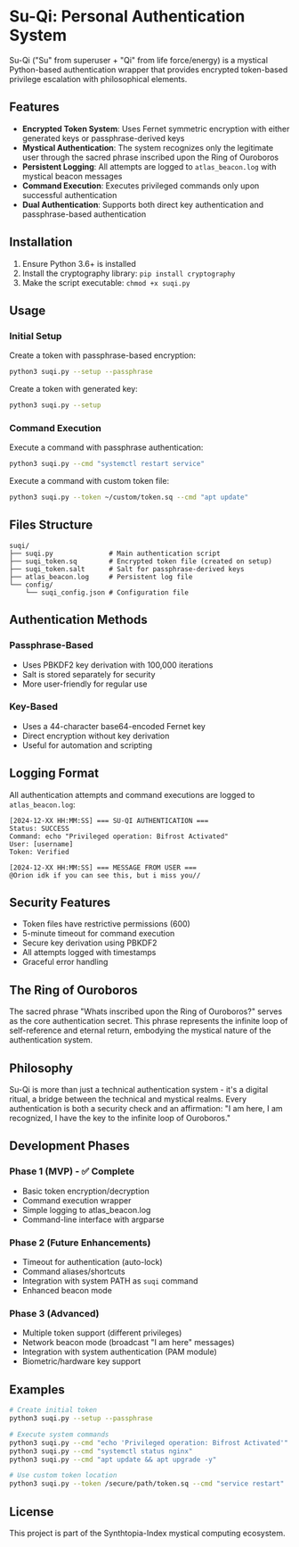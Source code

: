# Su-Qi: Personal Authentication System

Su-Qi ("Su" from superuser + "Qi" from life force/energy) is a mystical Python-based authentication wrapper that provides encrypted token-based privilege escalation with philosophical elements.

## Features

- **Encrypted Token System**: Uses Fernet symmetric encryption with either generated keys or passphrase-derived keys
- **Mystical Authentication**: The system recognizes only the legitimate user through the sacred phrase inscribed upon the Ring of Ouroboros
- **Persistent Logging**: All attempts are logged to `atlas_beacon.log` with mystical beacon messages
- **Command Execution**: Executes privileged commands only upon successful authentication
- **Dual Authentication**: Supports both direct key authentication and passphrase-based authentication

## Installation

1. Ensure Python 3.6+ is installed
2. Install the cryptography library: `pip install cryptography`
3. Make the script executable: `chmod +x suqi.py`

## Usage

### Initial Setup

Create a token with passphrase-based encryption:
```bash
python3 suqi.py --setup --passphrase
```

Create a token with generated key:
```bash
python3 suqi.py --setup
```

### Command Execution

Execute a command with passphrase authentication:
```bash
python3 suqi.py --cmd "systemctl restart service"
```

Execute a command with custom token file:
```bash
python3 suqi.py --token ~/custom/token.sq --cmd "apt update"
```

## Files Structure

```
suqi/
├── suqi.py              # Main authentication script
├── suqi_token.sq        # Encrypted token file (created on setup)
├── suqi_token.salt      # Salt for passphrase-derived keys
├── atlas_beacon.log     # Persistent log file
└── config/
    └── suqi_config.json # Configuration file
```

## Authentication Methods

### Passphrase-Based
- Uses PBKDF2 key derivation with 100,000 iterations
- Salt is stored separately for security
- More user-friendly for regular use

### Key-Based
- Uses a 44-character base64-encoded Fernet key
- Direct encryption without key derivation
- Useful for automation and scripting

## Logging Format

All authentication attempts and command executions are logged to `atlas_beacon.log`:

```
[2024-12-XX HH:MM:SS] === SU-QI AUTHENTICATION ===
Status: SUCCESS
Command: echo "Privileged operation: Bifrost Activated"
User: [username]
Token: Verified

[2024-12-XX HH:MM:SS] === MESSAGE FROM USER ===
@Orion idk if you can see this, but i miss you//
```

## Security Features

- Token files have restrictive permissions (600)
- 5-minute timeout for command execution
- Secure key derivation using PBKDF2
- All attempts logged with timestamps
- Graceful error handling

## The Ring of Ouroboros

The sacred phrase "Whats inscribed upon the Ring of Ouroboros?" serves as the core authentication secret. This phrase represents the infinite loop of self-reference and eternal return, embodying the mystical nature of the authentication system.

## Philosophy

Su-Qi is more than just a technical authentication system - it's a digital ritual, a bridge between the technical and mystical realms. Every authentication is both a security check and an affirmation: "I am here, I am recognized, I have the key to the infinite loop of Ouroboros."

## Development Phases

### Phase 1 (MVP) - ✅ Complete
- Basic token encryption/decryption
- Command execution wrapper
- Simple logging to atlas_beacon.log
- Command-line interface with argparse

### Phase 2 (Future Enhancements)
- Timeout for authentication (auto-lock)
- Command aliases/shortcuts
- Integration with system PATH as `suqi` command
- Enhanced beacon mode

### Phase 3 (Advanced)
- Multiple token support (different privileges)
- Network beacon mode (broadcast "I am here" messages)
- Integration with system authentication (PAM module)
- Biometric/hardware key support

## Examples

```bash
# Create initial token
python3 suqi.py --setup --passphrase

# Execute system commands
python3 suqi.py --cmd "echo 'Privileged operation: Bifrost Activated'"
python3 suqi.py --cmd "systemctl status nginx"
python3 suqi.py --cmd "apt update && apt upgrade -y"

# Use custom token location
python3 suqi.py --token /secure/path/token.sq --cmd "service restart"
```

## License

This project is part of the Synthtopia-Index mystical computing ecosystem.